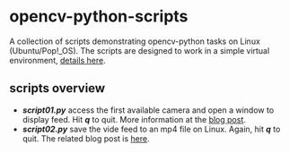 # opencv-python-scripts

A collection of scripts demonstrating opencv-python tasks on Linux 
(Ubuntu/Pop!\_OS). The scripts are designed to work in a simple virtual 
environment, [details here](https://chrisstrelioff.ws/sandbox/2024/04/19/install_opencv_python_using_pip/).

## scripts overview

* ***script01.py*** access the first available camera and open a window to 
  display feed. Hit ___q___ to quit. More information at the 
  [blog post](https://chrisstrelioff.ws/sandbox/2024/04/23/video_capture_using_opencv_python/).
* ***script02.py*** save the vide feed to an mp4 file on Linux. Again, hit
  ___q___ to quit. The related blog post is
  [here](https://chrisstrelioff.ws/sandbox/2024/04/25/save_video_capture_using_opencv_python/).
